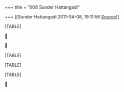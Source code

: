 +++
title = "008 Sunder Hattangadi"

+++
[[Sunder Hattangadi	2011-04-08, 19:11:56 [Source](https://groups.google.com/g/samskrita/c/hdiO6ItX48g)]]



[TABLE]





[TABLE]

[TABLE]

[TABLE]



